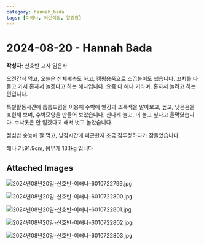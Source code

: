 ```yaml
---
category: hannah_bada
tags: [이해나, 어린이집, 알림장]
---
```


# 2024-08-20 - Hannah Bada

**작성자:** 산호반 교사 임은자  

오전간식 먹고, 오늘은 신체계측도 하고, 캠핑용품으로 소꿉놀이도 했습니다. 꼬치를 다 들고 가서 혼자서 놀겠다고 하는 해나입니다. 요즘 다 해나 거라며, 혼자서 놀려고 하는 편입니다.

특별활동시간에 톰톰드럼을 이용해 수박에 빨강과 초록색을 알아보고, 높고, 낮은음을 표현해 보며, 수박모양을 만들어 보았습니다. 신나게 놀고, 더 놀고 싶다고 울먹였습니다. 수박옷은 안 입겠다고 해서 벗고 놀았습니다.

점심밥 숭늉에 잘 먹고, 낮잠시간에 피곤한지 조금 잠투정하다가 잠들었습니다.

해나   키:91.9cm, 몸무게 13.1kg 입니다

## Attached Images
![2024년08년20일-산호반-이해나-6010722799.jpg](https://feghi.github.io/assets/img/bada_photo/2024년08년20일-산호반-이해나-6010722799.jpg)

![2024년08년20일-산호반-이해나-6010722800.jpg](https://feghi.github.io/assets/img/bada_photo/2024년08년20일-산호반-이해나-6010722800.jpg)

![2024년08년20일-산호반-이해나-6010722801.jpg](https://feghi.github.io/assets/img/bada_photo/2024년08년20일-산호반-이해나-6010722801.jpg)

![2024년08년20일-산호반-이해나-6010722802.jpg](https://feghi.github.io/assets/img/bada_photo/2024년08년20일-산호반-이해나-6010722802.jpg)

![2024년08년20일-산호반-이해나-6010722803.jpg](https://feghi.github.io/assets/img/bada_photo/2024년08년20일-산호반-이해나-6010722803.jpg)

